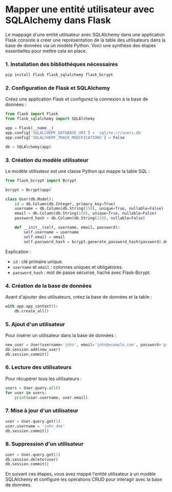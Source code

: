 # Mapper une entité utilisateur avec SQLAlchemy dans Flask

Le mappage d'une entité utilisateur avec SQLAlchemy dans une application Flask consiste à créer une représentation de la table des utilisateurs dans la base de données via un modèle Python. Voici une synthèse des étapes essentielles pour mettre cela en place.

### 1. Installation des bibliothèques nécessaires

```bash
pip install Flask flask_sqlalchemy flask_bcrypt
```

### 2. Configuration de Flask et SQLAlchemy

Créez une application Flask et configurez la connexion à la base de données :

```python
from flask import Flask
from flask_sqlalchemy import SQLAlchemy

app = Flask(__name__)
app.config['SQLALCHEMY_DATABASE_URI'] = 'sqlite:///users.db'
app.config['SQLALCHEMY_TRACK_MODIFICATIONS'] = False

db = SQLAlchemy(app)
```

### 3. Création du modèle utilisateur

Le modèle utilisateur est une classe Python qui mappe la table SQL :

```python
from flask_bcrypt import Bcrypt

bcrypt = Bcrypt(app)

class User(db.Model):
    id = db.Column(db.Integer, primary_key=True)
    username = db.Column(db.String(150), unique=True, nullable=False)
    email = db.Column(db.String(150), unique=True, nullable=False)
    password_hash = db.Column(db.String(128), nullable=False)

    def __init__(self, username, email, password):
        self.username = username
        self.email = email
        self.password_hash = bcrypt.generate_password_hash(password).decode('utf-8')
```

Explication :
- `id` : clé primaire unique.
- `username` et `email` : colonnes uniques et obligatoires.
- `password_hash` : mot de passe sécurisé, haché avec Flask-Bcrypt.

### 4. Création de la base de données

Avant d'ajouter des utilisateurs, créez la base de données et la table :

```python
with app.app_context():
    db.create_all()
```

### 5. Ajout d'un utilisateur

Pour insérer un utilisateur dans la base de données :

```python
new_user = User(username='john', email='john@example.com', password='password123')
db.session.add(new_user)
db.session.commit()
```

### 6. Lecture des utilisateurs

Pour récupérer tous les utilisateurs :

```python
users = User.query.all()
for user in users:
    print(user.username, user.email)
```

### 7. Mise à jour d'un utilisateur

```python
user = User.query.get(1)
user.username = 'john_doe'
db.session.commit()
```

### 8. Suppression d'un utilisateur

```python
user = User.query.get(1)
db.session.delete(user)
db.session.commit()
```

En suivant ces étapes, vous avez mappé l'entité utilisateur à un modèle SQLAlchemy et configuré les opérations CRUD pour interagir avec la base de données.

